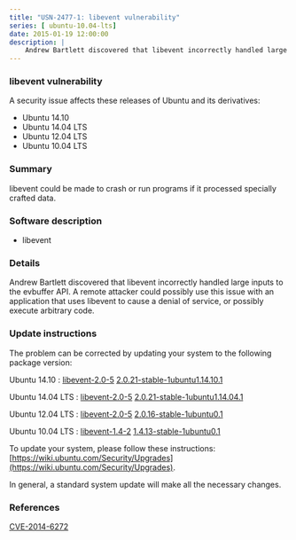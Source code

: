 ```yaml
---
title: "USN-2477-1: libevent vulnerability"
series: [ ubuntu-10.04-lts]
date: 2015-01-19 12:00:00
description: |
    Andrew Bartlett discovered that libevent incorrectly handled large inputs to the evbuffer API. A remote attacker could possibly use this issue with an application that uses libevent to cause a denial of service, or possibly execute arbitrary code. 
--- 
```

 
### libevent vulnerability

A security issue affects these releases of Ubuntu and its derivatives:

* Ubuntu 14.10
* Ubuntu 14.04 LTS
* Ubuntu 12.04 LTS
* Ubuntu 10.04 LTS

### Summary

libevent could be made to crash or run programs if it processed specially crafted data.

### Software description

* libevent 

### Details

Andrew Bartlett discovered that libevent incorrectly handled large inputs to the evbuffer API. A remote attacker could possibly use this issue with an application that uses libevent to cause a denial of service, or possibly execute arbitrary code. 

### Update instructions

The problem can be corrected by updating your system to the following package version:

Ubuntu 14.10
 : [libevent-2.0-5](https://launchpad.net/ubuntu/+source/libevent) <span> [2.0.21-stable-1ubuntu1.14.10.1](https://launchpad.net/ubuntu/+source/libevent/2.0.21-stable-1ubuntu1.14.10.1) </span> 

Ubuntu 14.04 LTS
 : [libevent-2.0-5](https://launchpad.net/ubuntu/+source/libevent) <span> [2.0.21-stable-1ubuntu1.14.04.1](https://launchpad.net/ubuntu/+source/libevent/2.0.21-stable-1ubuntu1.14.04.1) </span> 

Ubuntu 12.04 LTS
 : [libevent-2.0-5](https://launchpad.net/ubuntu/+source/libevent) <span> [2.0.16-stable-1ubuntu0.1](https://launchpad.net/ubuntu/+source/libevent/2.0.16-stable-1ubuntu0.1) </span> 

Ubuntu 10.04 LTS
 : [libevent-1.4-2](https://launchpad.net/ubuntu/+source/libevent) <span> [1.4.13-stable-1ubuntu0.1](https://launchpad.net/ubuntu/+source/libevent/1.4.13-stable-1ubuntu0.1) </span> 

To update your system, please follow these instructions: [https://wiki.ubuntu.com/Security/Upgrades](https://wiki.ubuntu.com/Security/Upgrades).

In general, a standard system update will make all the necessary changes. 

### References

 [CVE-2014-6272](http://people.ubuntu.com/~ubuntu-security/cve/CVE-2014-6272)
 
